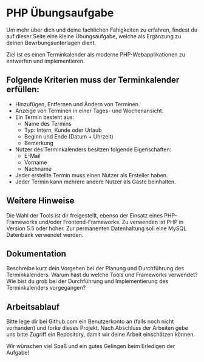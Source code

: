 # PHP Übungsaufgabe

Um mehr über dich und deine fachlichen Fähigkeiten zu erfahren, findest du auf dieser Seite eine kleine Übungsaufgabe, welche als Ergänzung zu deinen Bewrbungsunterlagen dient.

Ziel ist es einen Terminkalender als moderne PHP-Webapplikationen zu entwerfen und implementieren.

## Folgende Kriterien muss der Terminkalender erfüllen:
* Hinzufügen, Entfernen  und Ändern von Terminen.
* Anzeige von Terminen in einer Tages- und Wochenansicht.
* Ein Termin besteht aus:
  * Name des Termins
  * Typ: Intern, Kunde oder Urlaub
  * Beginn und Ende (Datum + Uhrzeit)
  * Bemerkung
* Nutzer des Terminkalenders besitzen folgende Eigenschaften:
  * E-Mail
  * Vorname
  * Nachname
* Jeder erstellte Termin muss einen Nutzer als Ersteller haben.
* Jeder Termin kann mehrere andere Nutzer als Gäste beinhalten.

## Weitere Hinweise
Die Wahl der Tools ist dir freigestellt, ebenso der Einsatz eines PHP-Frameworks und/oder Frontend-Frameworks. Zu verwenden ist PHP in Version 5.5 oder höher. Zur permanenten Datenhaltung soll eine MySQL Datenbank verwendet werden.

## Dokumentation
Beschreibe kurz dein Vorgehen bei der Planung und Durchführung des Terminkalenders. Warum hast du welche Tools und Frameworks verwendet? Wie bist du grob bei der Durchführung und Implementierung des Terminkalenders vorgegangen?

## Arbeitsablauf
Bitte lege dir bei Github.com ein Benutzerkonto an (falls noch nicht vorhanden) und forke dieses Projekt.
Nach Abschluss der Arbeiten gebe uns bitte Zugriff ein Repository, damit wir deine Arbeit einschätzen können.

Wir wünschen viel Spaß und ein gutes Gelingen beim Erledigen der Aufgabe!

